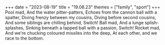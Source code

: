 +++
date = "2023-08-19"
title = "19.08.23"
themes = ["family", "sport"]
+++
Pool mad,
And the water pitter-patters,
Echoes from the cannon ball with a spatter,
Diving frenzy between my cousins,
Diving before second cousins,
And some siblings are chilling behind,
Switch!
Ball mad,
And a lunge splish-splashes,
Sinking beneath a tapped ball with a passion,
Switch!
Rocket mad,
And we're chucking coloured missiles into the deep,
At each other, and we race to the bottom.
